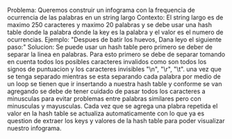 Problema: Queremos construir un infograma con la frequencia de ocurrencia de las palabras en un string largo
Contexto: El string largo es de maximo 250 caracteres y maximo 20 palabras y se debe usar una hash table donde la palabra donde la key es la palabra y el valor es el numero de ocurrencias.
Ejemplo: "Despues de batir los huevos, Dana leyo el siguiente paso:"
Solucion: Se puede usar un hash table pero primero se deber de separar la linea en palabras. Para esto primero se debe de separar tomando en cuenta todos los posibles caracteres invalidos como son todos los signos de puntuacion y los caracteres invisibles "\n", "\r", "\t". una vez que se tenga separado mientras se esta separando cada palabra por medio de un loop se tienen que ir insertando a nuestra hash table y conforme se van agregando se debe de tener cuidado de pasar todos los caracteres a minusculas para evitar problemas entre palabras similares pero con minusculas y mayusculas. Cada vez que se agrega una plabra repetida el valor en la hash table se actualiza automaticamente con lo que ya es question de extraer los keys y valores de la hash table para poder visualizar nuestro infograma.